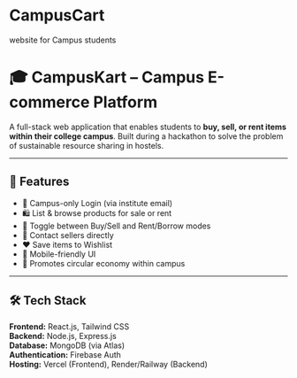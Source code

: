 # CampusCart
website for Campus students

# 🎓 CampusKart – Campus E-commerce Platform

A full-stack web application that enables students to **buy, sell, or rent items within their college campus**. Built during a hackathon to solve the problem of sustainable resource sharing in hostels.

---

## 🚀 Features

- 🔐 Campus-only Login (via institute email)
- 🛍️ List & browse products for sale or rent
- 🔄 Toggle between Buy/Sell and Rent/Borrow modes
- 💬 Contact sellers directly
- ❤️ Save items to Wishlist
- 📱 Mobile-friendly UI
- 🌱 Promotes circular economy within campus

---

## 🛠️ Tech Stack

**Frontend:** React.js, Tailwind CSS  
**Backend:** Node.js, Express.js  
**Database:** MongoDB (via Atlas)  
**Authentication:** Firebase Auth  
**Hosting:** Vercel (Frontend), Render/Railway (Backend)

